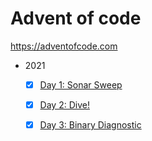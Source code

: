 # Advent of code

https://adventofcode.com

- 2021
  - [x] [Day 1: Sonar Sweep](https://adventofcode.com/2021/day/1)
  - [x] [Day 2: Dive!](https://adventofcode.com/2021/day/2)
  - [x] [Day 3: Binary Diagnostic](https://adventofcode.com/2021/day/3)
  
